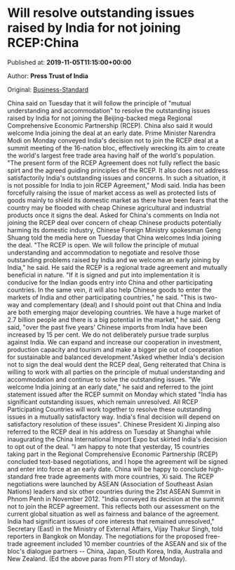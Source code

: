 
# Will resolve outstanding issues raised by India for not joining RCEP:China

Published at: **2019-11-05T11:15:00+00:00**

Author: **Press Trust of India**

Original: [Business-Standard](https://www.business-standard.com/article/pti-stories/will-resolve-outstanding-issues-raised-by-india-for-not-joining-rcep-china-119110501073_1.html)

China said on Tuesday that it will follow the principle of "mutual understanding and accommodation" to resolve the outstanding issues raised by India for not joining the Beijing-backed mega Regional Comprehensive Economic Partnership (RCEP).
China also said it would welcome India joining the deal at an early date.
Prime Minister Narendra Modi on Monday conveyed India's decision not to join the RCEP deal at a summit meeting of the 16-nation bloc, effectively wrecking its aim to create the world's largest free trade area having half of the world's population.
"The present form of the RCEP Agreement does not fully reflect the basic spirt and the agreed guiding principles of the RCEP. It also does not address satisfactorily India's outstanding issues and concerns. In such a situation, it is not possible for India to join RCEP Agreement," Modi said.
India has been forcefully raising the issue of market access as well as protected lists of goods mainly to shield its domestic market as there have been fears that the country may be flooded with cheap Chinese agricultural and industrial products once it signs the deal.
Asked for China's comments on India not joining the RCEP deal over concern of cheap Chinese products potentially harming its domestic industry, Chinese Foreign Ministry spokesman Geng Shuang told the media here on Tuesday that China welcomes India joining the deal.
"The RCEP is open. We will follow the principle of mutual understanding and accommodation to negotiate and resolve those outstanding problems raised by India and we welcome an early joining by India," he said.
He said the RCEP is a regional trade agreement and mutually beneficial in nature.
"If it is signed and put into implementation it is conducive for the Indian goods entry into China and other participating countries. In the same vein, it will also help Chinese goods to enter the markets of India and other participating countries," he said.
"This is two-way and complementary (deal) and I should point out that China and India are both emerging major developing countries. We have a huge market of 2.7 billion people and there is a big potential in the market," he said.
Geng said, "over the past five years' Chinese imports from India have been increased by 15 per cent. We do not deliberately pursue trade surplus against India. We can expand and increase our cooperation in investment, production capacity and tourism and make a bigger pie out of cooperation for sustainable and balanced development."Asked whether India's decision not to sign the deal would dent the RCEP deal, Geng reiterated that China is willing to work with all parties on the principle of mutual understanding and accommodation and continue to solve the outstanding issues.
"We welcome India joining at an early date," he said and referred to the joint statement issued after the RCEP summit on Monday which stated "India has significant outstanding issues, which remain unresolved. All RCEP Participating Countries will work together to resolve these outstanding issues in a mutually satisfactory way. India's final decision will depend on satisfactory resolution of these issues".
Chinese President Xi Jinping also referred to the RCEP deal in his address on Tuesday at Shanghai while inaugurating the China International Import Expo but skirted India's decision to opt out of the deal.
"I am happy to note that yesterday, 15 countries taking part in the Regional Comprehensive Economic Partnership (RCEP) concluded text-based negotiations, and I hope the agreement will be signed and enter into force at an early date. China will be happy to conclude high-standard free trade agreements with more countries, Xi said.
The RCEP negotiations were launched by ASEAN (Association of Southeast Asian Nations) leaders and six other countries during the 21st ASEAN Summit in Phnom Penh in November 2012.
"India conveyed its decision at the summit not to join the RCEP agreement. This reflects both our assessment on the current global situation as well as fairness and balance of the agreement. India had significant issues of core interests that remained unresolved," Secretary (East) in the Ministry of External Affairs, Vijay Thakur Singh, told reporters in Bangkok on Monday.
The negotiations for the proposed free-trade agreement included 10 member countries of the ASEAN and six of the bloc's dialogue partners -- China, Japan, South Korea, India, Australia and New Zealand. (Ed the above paras from PTI story of Monday).

